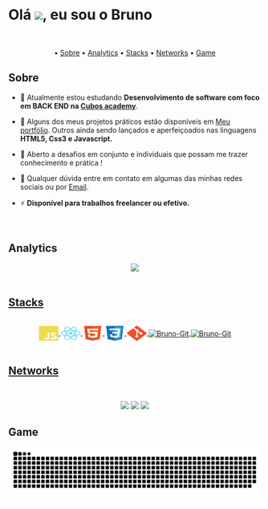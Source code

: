 <h1 align= "left"> Olá <img src="https://raw.githubusercontent.com/kaueMarques/kaueMarques/master/hi.gif" width="30px">, eu sou o Bruno </h1>
<br>

<p align="center">•
<a href ="#Sobre">Sobre</a> •
<a href ="#Analytics">Analytics</a> •
<a href ="#Stacks">Stacks</a> •
<a href ="#Networks">Networks</a> •
<a href ="#Game">Game</a>
</p>

## Sobre
- 🔭 Atualmente estou estudando **Desenvolvimento de software com foco em BACK END na [Cubos academy](https://aulas.cubos.academy/)**.

- 👯 Alguns dos meus projetos práticos estão disponíveis em [Meu portfólio](https://brunobatista01.vercel.app/). Outros ainda sendo lançados e aperfeiçoados nas linguagens **HTML5, Css3 e Javascript.**

- 🤔 Aberto a desafios em conjunto e individuais que possam me trazer conhecimento e prática !

- 💬 Qualquer dúvida entre em contato em algumas das minhas redes sociais ou por [Email](mailto:devbrunobatista@gmail.com).

- ⚡ **Disponível para trabalhos freelancer ou efetivo.** <br> <br> <br> 

## Analytics
<div align="center">
  <a href="https://github.com/09brsv">
  <img height="180em" src="https://github-readme-stats.vercel.app/api/top-langs/?username=09brsv&layout=compact&langs_count=7&theme=chartreuse-dark"/>
</div><br>

## Stacks
<div align="center"><br>
  <img align="center" alt="Bruno-Js" height="30" width="40" src="https://raw.githubusercontent.com/devicons/devicon/master/icons/javascript/javascript-plain.svg">
  <img align="center" alt="Bruno-React" height="30" width="40" src="https://raw.githubusercontent.com/devicons/devicon/master/icons/react/react-original.svg">
  <img align="center" alt="Bruno-HTML" height="30" width="40" src="https://raw.githubusercontent.com/devicons/devicon/master/icons/html5/html5-original.svg">
  <img align="center" alt="Bruno-CSS" height="30" width="40" src="https://raw.githubusercontent.com/devicons/devicon/master/icons/css3/css3-original.svg">
  <img align="center" alt="Bruno-Git" height="30" width="40" src="https://raw.githubusercontent.com/devicons/devicon/master/icons/git/git-original.svg">
  
  <img align="center" alt="Bruno-Git" height="30" width="40" src="https://cdn.jsdelivr.net/gh/devicons/devicon/icons/nodejs/nodejs-plain-wordmark.svg" />
  <img align="center" alt="Bruno-Git" height="30" width="40" src="https://cdn.jsdelivr.net/gh/devicons/devicon/icons/sass/sass-original.svg" />
          
          
          
          
  
</div><br>

  ## Networks
 <br> 

<div align="center"> 
 
 <a href = "https://www.hackerrank.com/brunoornelio" target="_blank"><img src="https://img.shields.io/badge/-Hackerrank-2EC866?style=for-the-badge&logo=HackerRank&logoColor=white" target="_blank"></a>
  <a href = "mailto:devbrunobatista@gmail.com"><img src="https://img.shields.io/badge/Gmail-D14836?style=for-the-badge&logo=gmail&logoColor=white" target="_blank"></a>
  <a href="https://www.linkedin.com/in/bruno-batista09brsv" target="_blank"><img src="https://img.shields.io/badge/-LinkedIn-%230077B5?style=for-the-badge&logo=linkedin&logoColor=white" target="_blank"></a> 
  
</div>
  
  ## Game
<div align="center"> 
  
  ![Snake animation](https://github.com/09brsv/09brsv/blob/output/github-contribution-grid-snake.svg)
 
</div>
